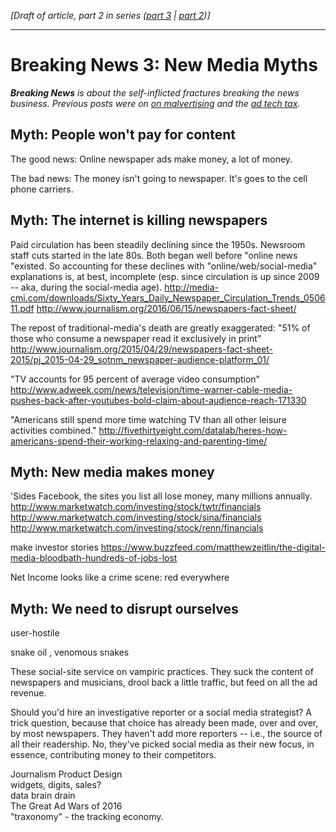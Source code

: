  <em>[Draft of article, part 2 in series (<a href="https://www.rjionline.org/stories/breaking-news-1-how-monetizing-became-malvertising">part 3</a> | <a href=https://www.rjionline.org/stories/breaking-news-2-when-good-ads-go-bad>part 2</a>)]</em>
_____________________

<h1>Breaking News 3: New Media Myths</h1>

<em><strong>Breaking News</strong> is about the self-inflicted fractures breaking the news business. Previous posts were on <a href="https://www.rjionline.org/stories/breaking-news-1-how-monetizing-became-malvertising">on malvertising</a> and the <a href=https://www.rjionline.org/stories/breaking-news-2-when-good-ads-go-bad>ad tech tax</a>.</em>

<h2>Myth: People won't pay for content</h2>

The good news: Online newspaper ads make money, a lot of money.

The bad news: The money isn't going to newspaper. It's goes to the cell phone carriers.

<h2>Myth: The internet is killing newspapers</h2>

Paid circulation has been steadily declining since the 1950s. Newsroom staff cuts started in the late 80s. Both began well before "online news "existed. So accounting for these declines with "online/web/social-media" explanations is, at best, incomplete (esp. since circulation is up since 2009 -- aka, during the social-media age).
http://media-cmi.com/downloads/Sixty_Years_Daily_Newspaper_Circulation_Trends_050611.pdf
http://www.journalism.org/2016/06/15/newspapers-fact-sheet/

The repost of traditional-media's death are greatly exaggerated:
"51% of those who consume a newspaper read it exclusively in print"
http://www.journalism.org/2015/04/29/newspapers-fact-sheet-2015/pj_2015-04-29_sotnm_newspaper-audience-platform_01/

"TV accounts for 95 percent of average video consumption"
http://www.adweek.com/news/television/time-warner-cable-media-pushes-back-after-youtubes-bold-claim-about-audience-reach-171330

"Americans still spend more time watching TV than all other leisure activities combined."
http://fivethirtyeight.com/datalab/heres-how-americans-spend-their-working-relaxing-and-parenting-time/

<h2>Myth: New media makes money</h2>

'Sides Facebook, the sites you list all lose money, many millions annually. 
http://www.marketwatch.com/investing/stock/twtr/financials
http://www.marketwatch.com/investing/stock/sina/financials
http://www.marketwatch.com/investing/stock/renn/financials

make investor stories
https://www.buzzfeed.com/matthewzeitlin/the-digital-media-bloodbath-hundreds-of-jobs-lost

Net Income looks like a crime scene: red everywhere

<h2>Myth: We need to disrupt ourselves</h2>

user-hostile

snake oil , venomous snakes

These social-site service on vampiric practices. They suck the content of newspapers and musicians, drool back a little traffic, but feed on all the ad revenue.

Should you'd hire an investigative reporter or a social media strategist? A trick question, because that choice has already been made, over and over, by most newspapers. They haven't add more reporters -- i.e., the source of all their readership. No, they've picked social media as their new focus, in essence, contributing money to their competitors.

Journalism Product Design  
widgets, digits, sales?  
data brain drain  
The Great Ad Wars of 2016  
"traxonomy" - the tracking economy.


